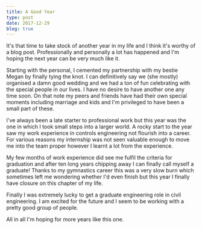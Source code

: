 ```yaml
---
title: A Good Year
type: post
date: 2017-12-29
blog: true
---
```



It's that time to take stock of another year in my life and I think it's worthy of a blog post. Professionally and personally a lot has happened and I'm hoping the next year can be very much like it.

<!--more-->

Starting with the personal, I cemented my partnership with my bestie Megan by finally tying the knot. I can definitively say we (she mostly) organised a damn good wedding and we had a ton of fun celebrating with the special people in our lives. I have no desire to have another one any time soon. On that note my peers and friends have had their own special moments including marriage and kids and I'm privileged to have been a small part of these.

I've always been a late starter to professional work but this year was the one in which I took small steps into a larger world. A rocky start to the year saw my work experience in controls engineering not flourish into a career. For various reasons my internship was not seen valuable enough to move me into the team proper however I learnt a lot from the experience.

My few months of work experience did see me fulfil the criteria for graduation and after ten long years chipping away I can finally call myself a graduate! Thanks to my gymnastics career this was a very slow burn which sometimes left me wondering whether I'd even finish but this year I finally have closure on this chapter of my life.

Finally I was extremely lucky to get a graduate engineering role in civil engineering. I am excited for the future and I seem to be working with a pretty good group of people.

All in all I'm hoping for more years like this one.